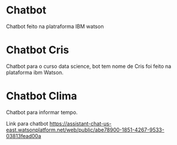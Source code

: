 # Chatbot
Chatbot feito na platraforma IBM watson 

# Chatbot Cris
Chatbot para o curso data science, bot tem nome de Cris foi feito na plataforma ibm Watson.

# Chatbot Clima
Chatbot para informar tempo.

Link para chatbot
https://assistant-chat-us-east.watsonplatform.net/web/public/abe78900-1851-4267-9533-03813fead00a
